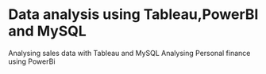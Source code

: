 # Data analysis using Tableau,PowerBI and MySQL
Analysing sales data with Tableau and MySQL
Analysing Personal finance using PowerBi

